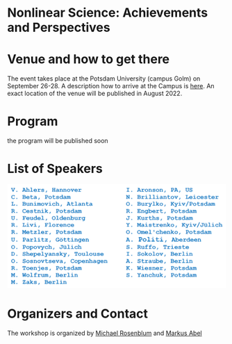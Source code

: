 # Nonlinear Science: Achievements and Perspectives


# Venue and how to get there

The event takes place at the Potsdam University (campus Golm) on September 26-28.
A description how to arrive at the Campus is [here](https://www.uni-potsdam.de/en/llw/how-to-find-us/campus-golm#:~:text=Campus%20Golm%20of%20Potsdam%20University,606%2C%20X1%2C%20and%2061). An exact location of the venue will be published in August 2022.



# Program
the program will be published soon

# List of Speakers

![Preliminary list of speakers](/images/two_columns.png)

# Organizers and Contact
The workshop is organized by [Michael Rosenblum](m.rosenblum@uni-potsdam.de) and [Markus Abel](mabel@uni-potsdam.de)


